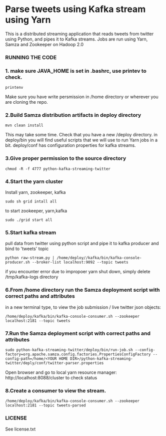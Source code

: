# Parse tweets using Kafka stream using Yarn

This is a distributed streaming application that reads tweets from twitter using Python, and pipes it to Kafka streams. Jobs are run using Yarn, Samza and Zookeeper on Hadoop 2.0




### RUNNING THE CODE

### 1. make sure JAVA_HOME is set in .bashrc, use printev to check.
```
printenv
```
Make sure you have write persmission in /home directory or wherever you are cloning the repo.


### 2.Build Samza distribution artifacts in deploy directory
```
mvn clean install
```
This may take some time. Check that you have a new /deploy directory. in deploy/bin you will find useful scripts that we will use to run Yarn jobs in a bit. deploy/conf has configuration properties for kafka streams.

### 3.Give proper permission to the source directory
```
chmod -R -f 4777 python-kafka-streaming-twitter
```

### 4.Start the yarn cluster
Install yarn, zookeeper, kafka
```
sudo sh grid intall all
```

to start zookeeper, yarn,kafka
```
sudo ./grid start all
```

### 5.Start kafka stream

pull data from twitter using python script and pipe it to kafka producer and bind to 'tweets' topic

```
python raw-stream.py | /home/deploy//kafka/bin/kafka-console-producer.sh --broker-list localhost:9092 --topic tweets 
```
if  you encounter error due to impropoer yarn shut down, simply delete /tmp/kafka-logs directory

### 6.From /home directory run the Samza deployment script with correct paths and attributes

in a new terminal type, to view the job submission / live twitter json objects:
```
/home/deploy/kafka/bin/kafka-console-consumer.sh --zookeeper localhost:2181 --topic tweets
```

### 7.Run the Samza deployment script with correct paths and attributes

```
sudo python-kafka-streaming-twitter/deploy/bin/run-job.sh --config-factory=org.apache.samza.config.factories.PropertiesConfigFactory --config-path=/home/<YOUR HOME DIR>/python-kafka-streaming-twitter/deply/conf/twitter-parser.properties
```

Open browser and go to local yarn resource manager: http://localhost:8088/cluster to check status

### 8.Create a consumer to view the stream.
```
/home/deploy/kafka/bin/kafka-console-consumer.sh --zookeeper localhost:2181 --topic tweets-parsed
```

### LICENSE
See license.txt









